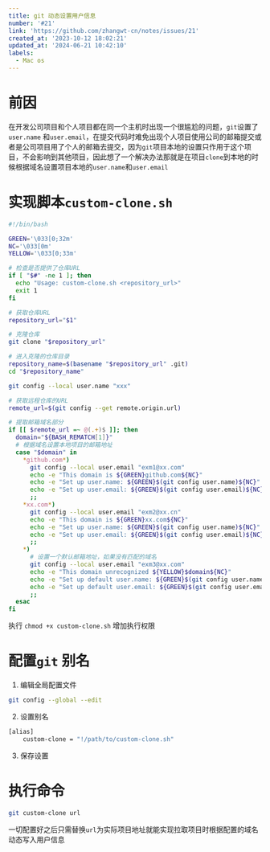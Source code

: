 ```yaml
---
title: git 动态设置用户信息
number: '#21'
link: 'https://github.com/zhangwt-cn/notes/issues/21'
created_at: '2023-10-12 18:02:21'
updated_at: '2024-06-21 10:42:10'
labels:
  - Mac os
---
```

# 前因
在开发公司项目和个人项目都在同一个主机时出现一个很尴尬的问题，`git`设置了`user.name` 和`user.email`，在提交代码时难免出现个人项目使用公司的邮箱提交或者是公司项目用了个人的邮箱去提交，因为`git`项目本地的设置只作用于这个项目，不会影响到其他项目，因此想了一个解决办法那就是在项目`clone`到本地的时候根据域名设置项目本地的`user.name`和`user.email`

# 实现脚本`custom-clone.sh`
```bash
#!/bin/bash

GREEN='\033[0;32m'
NC='\033[0m'
YELLOW='\033[0;33m'

# 检查是否提供了仓库URL
if [ "$#" -ne 1 ]; then
  echo "Usage: custom-clone.sh <repository_url>"
  exit 1
fi

# 获取仓库URL
repository_url="$1"

# 克隆仓库
git clone "$repository_url"

# 进入克隆的仓库目录
repository_name=$(basename "$repository_url" .git)
cd "$repository_name"

git config --local user.name "xxx"

# 获取远程仓库的URL
remote_url=$(git config --get remote.origin.url)

# 提取邮箱域名部分
if [[ $remote_url =~ @(.+)$ ]]; then
  domain="${BASH_REMATCH[1]}"
  # 根据域名设置本地项目的邮箱地址
  case "$domain" in
    *github.com*)
      git config --local user.email "exm1@xx.com"
      echo -e "This domain is ${GREEN}github.com${NC}"
      echo -e "Set up user.name: ${GREEN}$(git config user.name)${NC}"
      echo -e "Set up user.email: ${GREEN}$(git config user.email)${NC}" 
      ;;
    *xx.com*)
      git config --local user.email "exm2@xx.cn"
      echo -e "This domain is ${GREEN}xx.com${NC}"
      echo -e "Set up user.name: ${GREEN}$(git config user.name)${NC}"
      echo -e "Set up user.email: ${GREEN}$(git config user.email)${NC}"
      ;;
    *)
      # 设置一个默认邮箱地址，如果没有匹配的域名
      git config --local user.email "exm3@xx.com"
      echo -e "This domain unrecognized ${YELLOW}$domain${NC}"
      echo -e "Set up default user.name: ${GREEN}$(git config user.name)${NC}"
      echo -e "Set up default user.email: ${GREEN}$(git config user.email)${NC}"
      ;;
  esac
fi
```
执行 `chmod +x custom-clone.sh` 增加执行权限
# 配置`git` 别名
1. 编辑全局配置文件
```bash
git config --global --edit
```
2. 设置别名
```bash
[alias]
    custom-clone = "!/path/to/custom-clone.sh"
```
3. 保存设置

# 执行命令
``` bash
git custom-clone url
```
一切配置好之后只需替换`url`为实际项目地址就能实现拉取项目时根据配置的域名动态写入用户信息


